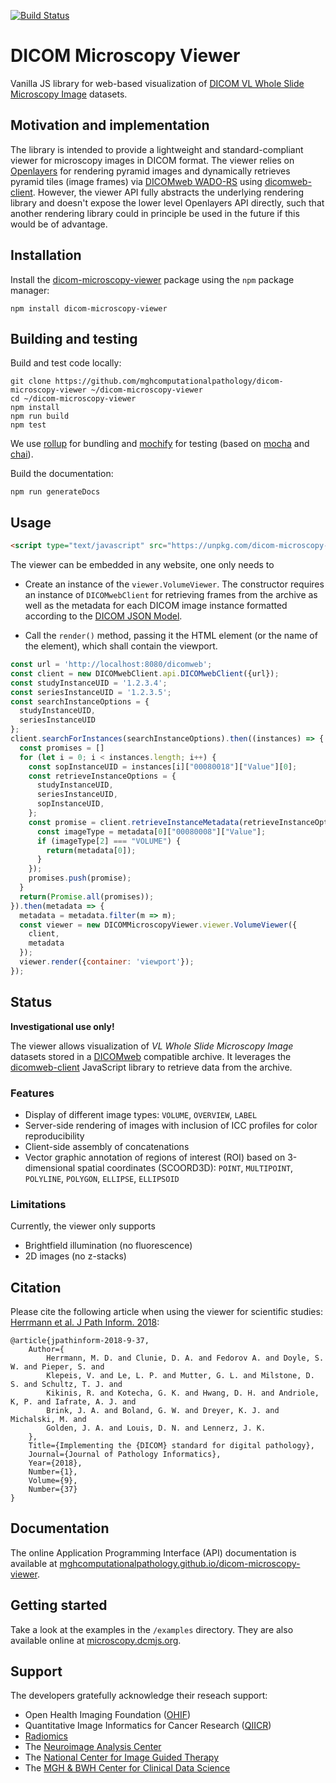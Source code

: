 [![Build Status](https://travis-ci.com/mghcomputationalpathology/dicom-microscopy-viewer.svg?branch=master)](https://travis-ci.com/mghcomputationalpathology/dicom-microscopy-viewer)

# DICOM Microscopy Viewer
Vanilla JS library for web-based visualization of [DICOM VL Whole Slide Microscopy Image](http://dicom.nema.org/medical/dicom/current/output/chtml/part03/sect_A.32.8.html) datasets.

## Motivation and implementation
The library is intended to provide a lightweight and standard-compliant viewer for microscopy images in DICOM format.
The viewer relies on [Openlayers](http://openlayers.org/) for rendering pyramid images and dynamically retrieves pyramid tiles (image frames) via [DICOMweb WADO-RS](https://www.dicomstandard.org/dicomweb/retrieve-wado-rs-and-wado-uri/) using [dicomweb-client](https://github.com/mghcomputationalpathology/dicomweb-client).
However, the viewer API fully abstracts the underlying rendering library and doesn't expose the lower level Openlayers API directly, such that another rendering library could in principle be used in the future if this would be of advantage.

## Installation

Install the [dicom-microscopy-viewer](https://www.npmjs.com/package/dicom-microscopy-viewer) package using the `npm` package manager:

```None
npm install dicom-microscopy-viewer
```

## Building and testing

Build and test code locally:

```None
git clone https://github.com/mghcomputationalpathology/dicom-microscopy-viewer ~/dicom-microscopy-viewer
cd ~/dicom-microscopy-viewer
npm install
npm run build
npm test
```

We use [rollup](https://rollupjs.org/guide/en) for bundling and [mochify](https://github.com/mantoni/mochify.js) for testing (based on [mocha](https://mochajs.org/) and [chai](http://www.chaijs.com/)).

Build the documentation:

```None
npm run generateDocs
```

## Usage

```html
<script type="text/javascript" src="https://unpkg.com/dicom-microscopy-viewer"></script>
```

The viewer can be embedded in any website, one only needs to

* Create an instance of the `viewer.VolumeViewer`. The constructor requires an instance of `DICOMwebClient` for retrieving frames from the archive as well as the metadata for each DICOM image instance formatted according to the [
DICOM JSON Model](http://dicom.nema.org/medical/dicom/current/output/chtml/part18/sect_F.2.html).

* Call the `render()` method, passing it the HTML element (or the name of the element), which shall contain the viewport.


```js
const url = 'http://localhost:8080/dicomweb';
const client = new DICOMwebClient.api.DICOMwebClient({url});
const studyInstanceUID = '1.2.3.4';
const seriesInstanceUID = '1.2.3.5';
const searchInstanceOptions = {
  studyInstanceUID,
  seriesInstanceUID
};
client.searchForInstances(searchInstanceOptions).then((instances) => {
  const promises = []
  for (let i = 0; i < instances.length; i++) {
    const sopInstanceUID = instances[i]["00080018"]["Value"][0];
    const retrieveInstanceOptions = {
      studyInstanceUID,
      seriesInstanceUID,
      sopInstanceUID,
    };
    const promise = client.retrieveInstanceMetadata(retrieveInstanceOptions).then(metadata => {
      const imageType = metadata[0]["00080008"]["Value"];
      if (imageType[2] === "VOLUME") {
        return(metadata[0]);
      }
    });
    promises.push(promise);
  }
  return(Promise.all(promises));
}).then(metadata => {
  metadata = metadata.filter(m => m);
  const viewer = new DICOMMicroscopyViewer.viewer.VolumeViewer({
    client,
    metadata
  });
  viewer.render({container: 'viewport'});
});
```

## Status

**Investigational use only!**

The viewer allows visualization of *VL Whole Slide Microscopy Image* datasets stored in a [DICOMweb](https://www.dicomstandard.org/dicomweb/) compatible archive.
It leverages the [dicomweb-client](https://github.com/dcmjs-org/dicomweb-client) JavaScript library to retrieve data from the archive.

### Features

* Display of different image types: `VOLUME`, `OVERVIEW`, `LABEL`
* Server-side rendering of images with inclusion of ICC profiles for color reproducibility
* Client-side assembly of concatenations
* Vector graphic annotation of regions of interest (ROI) based on 3-dimensional spatial coordinates (SCOORD3D): `POINT`, `MULTIPOINT`, `POLYLINE`, `POLYGON`, `ELLIPSE`, `ELLIPSOID`

### Limitations

Currently, the viewer only supports

* Brightfield illumination (no fluorescence)
* 2D images (no z-stacks)

## Citation

Please cite the following article when using the viewer for scientific studies: [Herrmann et al. J Path Inform. 2018](http://www.jpathinformatics.org/article.asp?issn=2153-3539;year=2018;volume=9;issue=1;spage=37;epage=37;aulast=Herrmann):

```None
@article{jpathinform-2018-9-37,
    Author={
        Herrmann, M. D. and Clunie, D. A. and Fedorov A. and Doyle, S. W. and Pieper, S. and
        Klepeis, V. and Le, L. P. and Mutter, G. L. and Milstone, D. S. and Schultz, T. J. and
        Kikinis, R. and Kotecha, G. K. and Hwang, D. H. and Andriole, K, P. and Iafrate, A. J. and
        Brink, J. A. and Boland, G. W. and Dreyer, K. J. and Michalski, M. and
        Golden, J. A. and Louis, D. N. and Lennerz, J. K.
    },
    Title={Implementing the {DICOM} standard for digital pathology},
    Journal={Journal of Pathology Informatics},
    Year={2018},
    Number={1},
    Volume={9},
    Number={37}
}

```

## Documentation

The online Application Programming Interface (API) documentation is available at [mghcomputationalpathology.github.io/dicom-microscopy-viewer](https://mghcomputationalpathology.github.io/dicom-microscopy-viewer/).

## Getting started

Take a look at the examples in the `/examples` directory.
They are also available online at [microscopy.dcmjs.org](https://microscopy.dcmjs.org/).

## Support

The developers gratefully acknowledge their reseach support:
* Open Health Imaging Foundation ([OHIF](http://ohif.org))
* Quantitative Image Informatics for Cancer Research ([QIICR](http://qiicr.org))
* [Radiomics](http://radiomics.io)
* The [Neuroimage Analysis Center](http://nac.spl.harvard.edu)
* The [National Center for Image Guided Therapy](http://ncigt.org)
* The [MGH & BWH Center for Clinical Data Science](https://www.ccds.io/)



